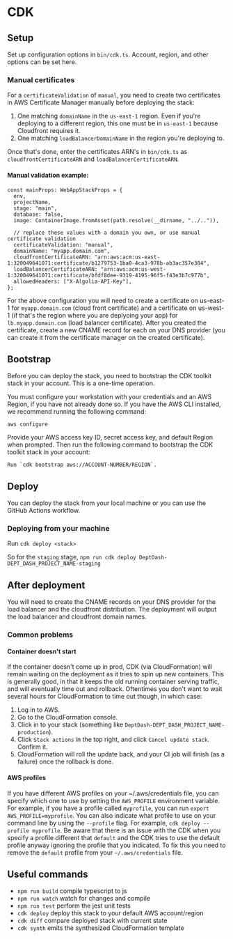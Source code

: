 # CDK

## Setup

Set up configuration options in `bin/cdk.ts`. Account, region, and other options can be set here.

### Manual certificates

For a `certificateValidation` of `manual`, you need to create two certificates in AWS Certificate Manager manually before deploying the stack:

1. One matching `domainName` in the `us-east-1` region. Even if you're deploying to a different region, this one must be in `us-east-1` because Cloudfront requires it.
2. One matching `loadBalancerDomainName` in the region you're deploying to.

Once that's done, enter the certificates ARN's in `bin/cdk.ts` as `cloudfrontCertificateARN` and `loadBalancerCertificateARN`.

#### Manual validation example:

```
const mainProps: WebAppStackProps = {
  env,
  projectName,
  stage: "main",
  database: false,
  image: ContainerImage.fromAsset(path.resolve(__dirname, "../..")),

  // replace these values with a domain you own, or use manual certificate validation
  certificateValidation: "manual",
  domainName: "myapp.domain.com",
  cloudfrontCertificateARN: "arn:aws:acm:us-east-1:320049641071:certificate/b1279753-1ba0-4ca3-978b-ab3ac357e384",
  loadBalancerCertificateARN: "arn:aws:acm:us-west-1:320049641071:certificate/bfdf8dee-9319-4195-96f5-f43e3b7c977b",
  allowedHeaders: ["X-Algolia-API-Key"],
};
```

For the above configuration you will need to create a certificate on us-east-1 for `myapp.domain.com` (cloud front certificate) and a certificate on us-west-1 (if that's the region where you are deplyoing your app) for `lb.myapp.domain.com` (load balancer certificate).
After you created the certificate, create a new CNAME record for each on your DNS provider (you can create it from the certificate manager on the created certificate).

## Bootstrap

Before you can deploy the stack, you need to bootstrap the CDK toolkit stack in your account. This is a one-time operation.

You must configure your workstation with your credentials and an AWS Region, if you have not already done so. If you have the AWS CLI installed, we recommend running the following command:

```
aws configure
```

Provide your AWS access key ID, secret access key, and default Region when prompted.
Then run the following command to bootstrap the CDK toolkit stack in your account:

```
Run `cdk bootstrap aws://ACCOUNT-NUMBER/REGION`.
```

## Deploy

You can deploy the stack from your local machine or you can use the GitHub Actions workflow.

### Deploying from your machine

Run `cdk deploy <stack>`

So for the `staging` stage, `npm run cdk deploy DeptDash-DEPT_DASH_PROJECT_NAME-staging`

## After deployment

You will need to create the CNAME records on your DNS provider for the load balancer and the cloudfront distribution. The deployment will output the load balancer and cloudfront domain names.

### Common problems

#### Container doesn't start

If the container doesn't come up in prod, CDK (via CloudFormation) will remain waiting on the deployment as it tries to spin up new containers. This is generally good, in that it keeps the old running container serving traffic, and will eventually time out and rollback. Oftentimes you don't want to wait several hours for CloudFormation to time out though, in which case:

1. Log in to AWS.
2. Go to the CloudFormation console.
3. Click in to your stack (something like `DeptDash-DEPT_DASH_PROJECT_NAME-production`).
4. Click `Stack actions` in the top right, and click `Cancel update stack`. Confirm it.
5. CloudFormation will roll the update back, and your CI job will finish (as a failure) once the rollback is done.

#### AWS profiles

If you have different AWS profiles on your ~/.aws/credentials file, you can specify which one to use by setting the `AWS_PROFILE` environment variable. For example, if you have a profile called `myprofile`, you can run `export AWS_PROFILE=myprofile`. You can also indicate what profile to use on your command line by using the `--profile` flag. For example, `cdk deploy --profile myprofile`.
Be aware that there is an issue with the CDK when you specify a profile different that `default` and the CDK tries to use the default profile anyway ignoring the profile that you indicated. To fix this you need to remove the `default` profile from your `~/.aws/credentials` file.

## Useful commands

- `npm run build` compile typescript to js
- `npm run watch` watch for changes and compile
- `npm run test` perform the jest unit tests
- `cdk deploy` deploy this stack to your default AWS account/region
- `cdk diff` compare deployed stack with current state
- `cdk synth` emits the synthesized CloudFormation template
